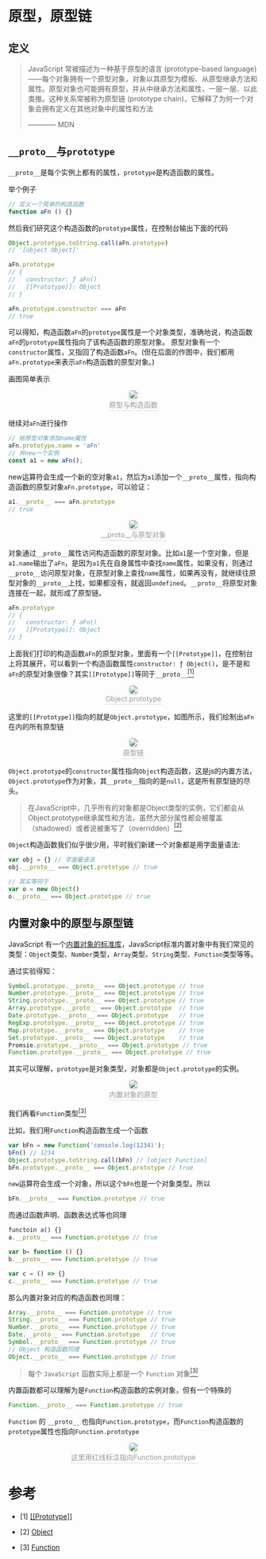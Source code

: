 # 原型，原型链

## 定义
> JavaScript 常被描述为一种基于原型的语言 (prototype-based language)——每个对象拥有一个原型对象，对象以其原型为模板、从原型继承方法和属性。原型对象也可能拥有原型，并从中继承方法和属性，一层一层、以此类推。这种关系常被称为原型链 (prototype chain)，它解释了为何一个对象会拥有定义在其他对象中的属性和方法
>
> ———— MDN

## `__proto__`与`prototype`
`__proto__`是每个实例上都有的属性，`prototype`是构造函数的属性。

举个例子
```js
// 定义一个简单的构造函数
function aFn () {}
```
然后我们研究这个构造函数的`prototype`属性，在控制台输出下面的代码
```js
Object.prototype.toString.call(aFn.prototype) 
// '[object Object]'

aFn.prototype
// {
//   constructor: ƒ aFn()
//   [[Prototype]]: Object
// }

aFn.prototype.constructor === aFn
// true
```
可以得知，构造函数`aFn`的`prototype`属性是一个对象类型，准确地说，构造函数`aFn`的`prototype`属性指向了该构造函数的原型对象。
原型对象有一个`constructor`属性，又指回了构造函数`aFn`。(但在后面的作图中，我们都用`aFn.prototype`来表示`aFn`构造函数的原型对象。)

画图简单表示
<center>
  <img style="border-radius: 0.3125em;
  box-shadow: 0 2px 4px 0 rgba(34,36,38,.12),0 2px 10px 0 rgba(34,36,38,.08);" 
  src="https://github.com/jiulanrensan/picGoImages/blob/main/images/proto1.png">
  <br>
  <div style="color:orange; border-bottom: 1px solid #d9d9d9;
  display: inline-block;
  color: #999;
  padding: 2px;">原型与构造函数</div>
</center>

继续对`aFn`进行操作
```js
// 给原型对象添加name属性
aFn.prototype.name = 'aFn'
// 并new一个实例
const a1 = new aFn();
```
new运算符会生成一个新的空对象`a1`，然后为`a1`添加一个`__proto__`属性，指向构造函数的原型对象`aFn.prototype`，可以验证：
```js
a1.__proto__ === aFn.prototype
// true
```
<center>
  <img style="border-radius: 0.3125em;
  box-shadow: 0 2px 4px 0 rgba(34,36,38,.12),0 2px 10px 0 rgba(34,36,38,.08);" 
  src="https://github.com/jiulanrensan/picGoImages/blob/main/images/proto2.png">
  <br>
  <div style="color:orange; border-bottom: 1px solid #d9d9d9;
  display: inline-block;
  color: #999;
  padding: 2px;">__proto__与原型对象</div>
</center>

对象通过`__proto__`属性访问构造函数的原型对象。比如`a1`是一个空对象，但是`a1.name`输出了`aFn`，是因为`a1`先在自身属性中查找`name`属性，如果没有，则通过`__proto__`访问原型对象，在原型对象上查找`name`属性，如果再没有，就继续往原型对象的`__proto__`上找，如果都没有，就返回`undefined`。`__proto__`将原型对象连接在一起，就形成了原型链。

```js
aFn.prototype
// {
//   constructor: ƒ aFn()
//   [[Prototype]]: Object
// }
```
上面我们打印的构造函数`aFn`的原型对象，里面有一个`[[Prototype]]`，在控制台上将其展开，可以看到一个构造函数属性`constructor: ƒ Object()`，是不是和`aFn`的原型对象很像？其实`[[Prototype]]`等同于`__proto__`[<sup>[1]</sup>](#refer-anchor-1)
<center>
  <img style="border-radius: 0.3125em;
  box-shadow: 0 2px 4px 0 rgba(34,36,38,.12),0 2px 10px 0 rgba(34,36,38,.08);" 
  src="https://github.com/jiulanrensan/picGoImages/blob/main/images/proto3.png">
  <br>
  <div style="color:orange; border-bottom: 1px solid #d9d9d9;
  display: inline-block;
  color: #999;
  padding: 2px;">Object.prototype</div>
</center>

这里的`[[Prototype]]`指向的就是`Object.prototype`，如图所示，我们绘制出`aFn`在内的所有原型链

<center>
  <img style="border-radius: 0.3125em;
  box-shadow: 0 2px 4px 0 rgba(34,36,38,.12),0 2px 10px 0 rgba(34,36,38,.08);" 
  src="https://github.com/jiulanrensan/picGoImages/blob/main/images/proto5.png">
  <br>
  <div style="color:orange; border-bottom: 1px solid #d9d9d9;
  display: inline-block;
  color: #999;
  padding: 2px;">原型链</div>
</center>

`Object.prototype`的`constructor`属性指向`Object`构造函数，这是js的内置方法，`Object.prototype`作为对象，其`__proto__`指向的是`null`，这是所有原型链的尽头。

> 在JavaScript中，几乎所有的对象都是Object类型的实例，它们都会从Object.prototype继承属性和方法，虽然大部分属性都会被覆盖（shadowed）或者说被重写了（overridden）[<sup>[2]</sup>](#refer-anchor-2)

`Object`构造函数我们似乎很少用，平时我们新建一个对象都是用字面量语法:
```js
var obj = {} // 字面量语法
obj.__proto__ === Object.prototype // true

// 其实等同于
var o = new Object()
o.__proto__ === Object.prototype // true
```


## 内置对象中的原型与原型链
JavaScript 有一个[内置对象的标准库](https://developer.mozilla.org/zh-CN/docs/Web/JavaScript/Reference/Global_Objects)，JavaScript标准内置对象中有我们常见的类型：`Object`类型、`Number`类型，`Array`类型、`String`类型、`Function`类型等等。

通过实验得知：
```js
Symbol.prototype.__proto__ === Object.prototype // true
Number.prototype.__proto__ === Object.prototype // true
String.prototype.__proto__ === Object.prototype // true
Array.prototype.__proto__ === Object.prototype  // true
Date.prototype.__proto__ === Object.prototype   // true
RegExp.prototype.__proto__ === Object.prototype // true
Map.prototype.__proto__ === Object.prototype    // true
Set.prototype.__proto__ === Object.prototype    // true
Promsie.prototype.__proto__ === Object.prototype // true
Function.prototype.__proto__ === Object.prototype // true
```
其实可以理解，`prototype`是对象类型，对象都是`Object.prototype`的实例。
<center>
  <img style="border-radius: 0.3125em;
  box-shadow: 0 2px 4px 0 rgba(34,36,38,.12),0 2px 10px 0 rgba(34,36,38,.08);" 
  src="https://github.com/jiulanrensan/picGoImages/blob/main/images/内置函数原型.jpg">
  <br>
  <div style="color:orange; border-bottom: 1px solid #d9d9d9;
  display: inline-block;
  color: #999;
  padding: 2px;">内置对象的原型</div>
</center>

我们再看`Function`类型[<sup>[3]</sup>](#refer-anchor-3)


比如，我们用`Function`构造函数生成一个函数
```js
var bFn = new Function('console.log(1234)');
bFn() // 1234
Object.prototype.toString.call(bFn) // [object Function]
bFn.prototype.__proto__ === Object.prototype // true
```
`new`运算符会生成一个对象，所以这个`bFn`也是一个对象类型。所以
```js
bFn.__proto__ === Function.prototype // true
```
而通过函数声明、函数表达式等也同理
```js
functoin a() {}
a.__proto__ === Function.prototype // true

var b= function () {}
b.__proto__ === Function.prototype // true

var c = () => {}
c.__proto__ === Function.prototype // true
```
那么内置对象对应的构造函数也同理：
```js
Array.__proto__ === Function.prototype // true
String.__proto__ === Function.prototype // true
Number.__proto__ === Function.prototype // true
Date.__proto__ === Function.prototype   // true
Symbol.__proto__ === Function.prototype // true
// Object 构造函数同理
Object.__proto__ === Function.prototype // true
```

> 每个 `JavaScript` 函数实际上都是一个 `Function` 对象[<sup>[3]</sup>](#refer-anchor-3)

内置函数都可以理解为是`Function`构造函数的实例对象，但有一个特殊的
```js
Function.__proto__ === Function.prototype // true
```
`Function` 的 `__proto__` 也指向`Function.prototype`，而`Function`构造函数的`prototype`属性也指向`Function.prototype`

<center>
  <img style="border-radius: 0.3125em;
  box-shadow: 0 2px 4px 0 rgba(34,36,38,.12),0 2px 10px 0 rgba(34,36,38,.08);" 
  src="https://github.com/jiulanrensan/picGoImages/blob/main/images/原型链.jpg">
  <br>
  <div style="color:orange; border-bottom: 1px solid #d9d9d9;
  display: inline-block;
  color: #999;
  padding: 2px;">这里用红线标注指向Function.prototype</div>
</center>



# 参考
<div id="refer-anchor-1"></div>

- [1] [[[Prototype]]](https://developer.mozilla.org/zh-CN/docs/Web/JavaScript/Inheritance_and_the_prototype_chain#%E7%BB%A7%E6%89%BF%E5%B1%9E%E6%80%A7)

<div id="refer-anchor-1"></div>

- [2] [Object](https://developer.mozilla.org/zh-CN/docs/Web/JavaScript/Reference/Global_Objects/Object)

<div id="refer-anchor-3"></div>

- [3] [Function](https://developer.mozilla.org/zh-CN/docs/Web/JavaScript/Reference/Global_Objects/Function)

